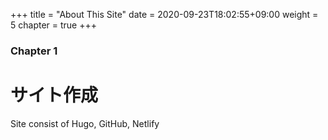 +++
title = "About This Site"
date = 2020-09-23T18:02:55+09:00
weight = 5
chapter = true
+++

### Chapter 1

# サイト作成

Site consist of Hugo, GitHub, Netlify